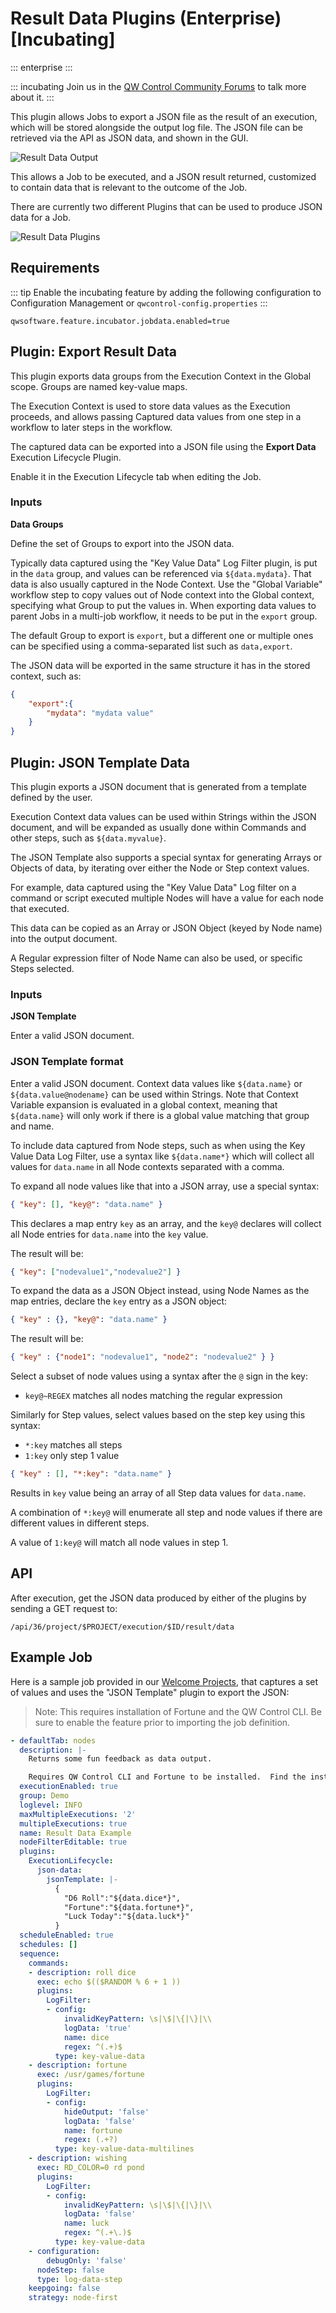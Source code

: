# Result Data Plugins (Enterprise) [Incubating]
::: enterprise
:::

::: incubating
Join us in the [QW Control Community Forums](/en/https://community.pagerduty.com/forum/c/qwcontrol) to talk more about it.
:::

This plugin allows Jobs to export a JSON file as the result of an execution, which will be stored alongside the output log file.
The JSON file can be retrieved via the API as JSON data, and shown in the GUI.

![Result Data Output](/en/@assets/img/jobdata-output.png)

This allows a Job to be executed, and a JSON result returned, customized to contain data that is relevant to the outcome of the Job.

There are currently two different Plugins that can be used to produce JSON data for a Job.

![Result Data Plugins](/en/@assets/img/jobdata-plugins.png)

## Requirements

::: tip
Enable the incubating feature by adding the following configuration to Configuration Management or `qwcontrol-config.properties`
:::

```
qwsoftware.feature.incubator.jobdata.enabled=true
```

## Plugin: Export Result Data

This plugin exports data groups from the Execution Context in the Global scope. Groups are named key-value maps.

The Execution Context is used to store data values as the Execution proceeds, and allows passing Captured data values from one step in a workflow to later steps in the workflow.

The captured data can be exported into a JSON file using the **Export Data** Execution Lifecycle Plugin.

Enable it in the Execution Lifecycle tab when editing the Job.

### Inputs

**Data Groups**

Define the set of Groups to export into the JSON data.

Typically data captured using the "Key Value Data" Log Filter plugin, is put in the `data` group, and values can be referenced via `${data.mydata}`. That data is also usually captured in the Node Context.  Use the "Global Variable" workflow step to copy values out of Node context into the Global context, specifying what Group to put the values in. When exporting data values to parent Jobs in a multi-job workflow, it needs to be put in the `export` group.

The default Group to export is `export`, but a different one or multiple ones can be specified using a comma-separated list such as `data,export`.

The JSON data will be exported in the same structure it has in the stored context, such as:

```json
{
	"export":{
		"mydata": "mydata value"
	}
}
```

## Plugin: JSON Template Data

This plugin exports a JSON document that is generated from a template defined by the user.

Execution Context data values can be used within Strings within the JSON document, and will be expanded as usually done within Commands and other steps, such as `${data.myvalue}`.

The JSON Template also supports a special syntax for generating Arrays or Objects of data, by iterating over either the Node or Step context values.

For example, data captured using the "Key Value Data" Log filter on a command or script executed multiple Nodes will have a value for each node that executed.

This data can be copied as an Array or JSON Object (keyed by Node name) into the output document.

A Regular expression filter of Node Name can also be used, or specific Steps selected.

### Inputs

**JSON Template**

Enter a valid JSON document.

### JSON Template format

Enter a valid JSON document. Context data values like `${data.name}` or `${data.value@nodename}` can be used within Strings.
Note that Context Variable expansion is evaluated in a global context, meaning that `${data.name}` will only work if there is
a global value matching that group and name.

To include data captured from Node steps, such as when using the Key Value Data Log Filter, use a
 syntax like `${data.name*}` which will
collect all values for `data.name` in all Node contexts separated with a comma.


To expand all node values like that into a JSON array, use a special syntax:

```json
{ "key": [], "key@": "data.name" }
```

This declares a map entry `key` as an array, and the `key@` declares will collect all Node entries for `data.name`
into the `key` value.

The result will be:

```json
{ "key": ["nodevalue1","nodevalue2"] }
```

To expand the data as a JSON Object instead, using Node Names as the map entries, declare the `key` entry
as a JSON object:

```json
{ "key" : {}, "key@": "data.name" }
```

The result will be:

```json
{ "key" : {"node1": "nodevalue1", "node2": "nodevalue2" } }
```

Select a subset of node values using a syntax after the `@` sign in the key:

* `key@~REGEX` matches all nodes matching the regular expression

Similarly for Step values, select values based on the step key using this syntax:

* `*:key` matches all steps
* `1:key` only step 1 value

```json
{ "key" : [], "*:key": "data.name" }
```

Results in `key` value being an array of all Step data values for `data.name`.

A combination of `*:key@` will enumerate all step and node values if there are different values in different steps.

A value of `1:key@` will match all node values in step 1.

## API

After execution, get the JSON data produced by either of the plugins by sending a GET request to:

`/api/36/project/$PROJECT/execution/$ID/result/data`

## Example Job

Here is a sample job provided in our [Welcome Projects](/en/learning/howto/welcome-project-starter.md), that captures a set of values and uses the "JSON Template" plugin to export the JSON:

>Note: This requires installation of Fortune and the QW Control CLI.  Be sure to enable the feature prior to importing the job definition.

```yaml
- defaultTab: nodes
  description: |-
    Returns some fun feedback as data output.

    Requires QW Control CLI and Fortune to be installed.  Find the installation jobs under Demo/Configuration
  executionEnabled: true
  group: Demo
  loglevel: INFO
  maxMultipleExecutions: '2'
  multipleExecutions: true
  name: Result Data Example
  nodeFilterEditable: true
  plugins:
    ExecutionLifecycle:
      json-data:
        jsonTemplate: |-
          {
            "D6 Roll":"${data.dice*}",
            "Fortune":"${data.fortune*}",
            "Luck Today":"${data.luck*}"
          }
  scheduleEnabled: true
  schedules: []
  sequence:
    commands:
    - description: roll dice
      exec: echo $(($RANDOM % 6 + 1 ))
      plugins:
        LogFilter:
        - config:
            invalidKeyPattern: \s|\$|\{|\}|\\
            logData: 'true'
            name: dice
            regex: ^(.+)$
          type: key-value-data
    - description: fortune
      exec: /usr/games/fortune
      plugins:
        LogFilter:
        - config:
            hideOutput: 'false'
            logData: 'false'
            name: fortune
            regex: (.+?)
          type: key-value-data-multilines
    - description: wishing
      exec: RD_COLOR=0 rd pond
      plugins:
        LogFilter:
        - config:
            invalidKeyPattern: \s|\$|\{|\}|\\
            logData: 'false'
            name: luck
            regex: ^(.+\.)$
          type: key-value-data
    - configuration:
        debugOnly: 'false'
      nodeStep: false
      type: log-data-step
    keepgoing: false
    strategy: node-first
```
